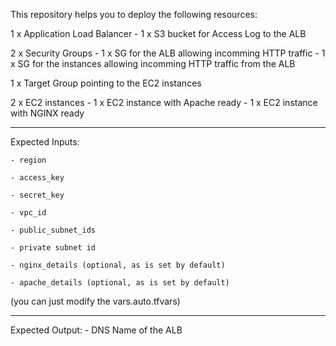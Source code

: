 This repository helps you to deploy the following resources:

1 x Application Load Balancer
    - 1 x S3 bucket for Access Log to the ALB

2 x Security Groups
    - 1 x SG for the ALB allowing incomming HTTP traffic
    - 1 x SG for the instances allowing incomming HTTP traffic from the ALB

1 x Target Group pointing to the EC2 instances

2 x EC2 instances
    - 1 x EC2 instance with Apache ready
    - 1 x EC2 instance with NGINX ready

-----------------------------------------------------------------------------------

Expected Inputs:

    - region

    - access_key

    - secret_key

    - vpc_id

    - public_subnet_ids

    - private subnet id

    - nginx_details (optional, as is set by default)

    - apache_details (optional, as is set by default)

(you can just modify the vars.auto.tfvars)

-----------------------------------------------------------------------------------

Expected Output:
    - DNS Name of the ALB